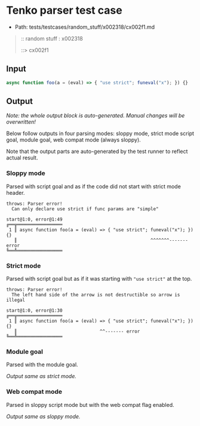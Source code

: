 # Tenko parser test case

- Path: tests/testcases/random_stuff/x002318/cx002f1.md

> :: random stuff : x002318
>
> ::> cx002f1

## Input


`````js
async function foo(a = (eval) => { "use strict"; funeval("x"); }) {}
`````

## Output

_Note: the whole output block is auto-generated. Manual changes will be overwritten!_

Below follow outputs in four parsing modes: sloppy mode, strict mode script goal, module goal, web compat mode (always sloppy).

Note that the output parts are auto-generated by the test runner to reflect actual result.

### Sloppy mode

Parsed with script goal and as if the code did not start with strict mode header.

`````
throws: Parser error!
  Can only declare use strict if func params are "simple"

start@1:0, error@1:49
╔══╦═════════════════
 1 ║ async function foo(a = (eval) => { "use strict"; funeval("x"); }) {}
   ║                                                  ^^^^^^^------- error
╚══╩═════════════════

`````

### Strict mode

Parsed with script goal but as if it was starting with `"use strict"` at the top.

`````
throws: Parser error!
  The left hand side of the arrow is not destructible so arrow is illegal

start@1:0, error@1:30
╔══╦═════════════════
 1 ║ async function foo(a = (eval) => { "use strict"; funeval("x"); }) {}
   ║                               ^^------- error
╚══╩═════════════════

`````


### Module goal

Parsed with the module goal.

_Output same as strict mode._

### Web compat mode

Parsed in sloppy script mode but with the web compat flag enabled.

_Output same as sloppy mode._
